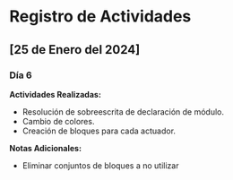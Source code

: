 # Registro de Actividades

## [25 de Enero del 2024]

### Día 6

**Actividades Realizadas:**
- Resolución de sobreescrita de declaración de módulo.
- Cambio de colores.
- Creación de bloques para cada actuador.

**Notas Adicionales:**
- Eliminar conjuntos de bloques a no utilizar
